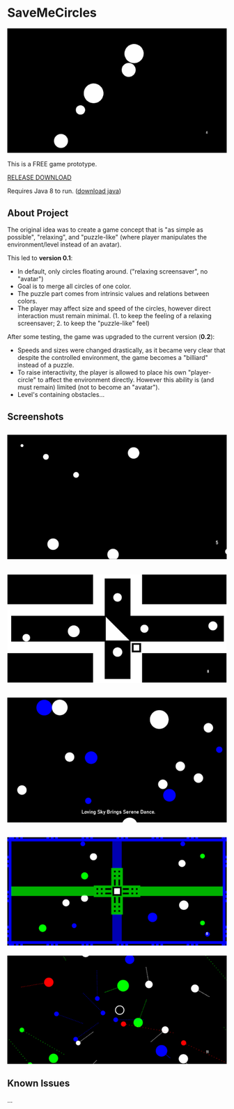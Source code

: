 # SaveMeCircles  
  
![main_preview](_screenshots/preview.gif)  
  
This is a FREE game prototype.  
  
[RELEASE DOWNLOAD](https://github.com/Dark-Gran/SaveMeCircles/releases/tag/0.2)  
  
Requires Java 8 to run. ([download java](https://www.java.com/en/download/))  
  
  
## About Project  
  
The original idea was to create a game concept that is "as simple as possible", "relaxing", and "puzzle-like" (where player manipulates the environment/level instead of an avatar).  

This led to **version 0.1**:  
- In default, only circles floating around. ("relaxing screensaver", no "avatar")  
- Goal is to merge all circles of one color.  
- The puzzle part comes from intrinsic values and relations between colors.  
- The player may affect size and speed of the circles, however direct interaction must remain minimal. (1. to keep the feeling of a relaxing screensaver; 2. to keep the "puzzle-like" feel)  

After some testing, the game was upgraded to the current version (**0.2**):  
- Speeds and sizes were changed drastically, as it became very clear that despite the controlled environment, the game becomes a "billiard" instead of a puzzle.
- To raise interactivity, the player is allowed to place his own "player-circle" to affect the environment directly. However this ability is (and must remain) limited (not to become an "avatar").
- Level's containing obstacles...
  
## Screenshots
  
![preview1](_screenshots/screen0.png)  
---  
![preview2](_screenshots/screen2.png)  
---  
![preview3](_screenshots/screen1.png)  
---  
![preview4](_screenshots/screen4.png)  
---  
![preview5](_screenshots/screen3.png)  
  
  
## Known Issues
  
...  
